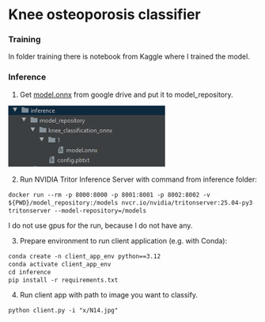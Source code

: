 # Knee osteoporosis classifier
### Training
In folder training there is notebook from Kaggle where I trained the model.

### Inference

1. Get [model.onnx](https://drive.google.com/file/d/18oLiOQUbupw9GeNUEGh0SU9_HwPSbNtZ/view?usp=sharing
) from google drive and put it to model_repository.

![model_repository](img/model_repository.PNG)

2. Run NVIDIA Tritor Inference Server with command from inference folder:
```
docker run --rm -p 8000:8000 -p 8001:8001 -p 8002:8002 -v ${PWD}/model_repository:/models nvcr.io/nvidia/tritonserver:25.04-py3 tritonserver --model-repository=/models
```
I do not use gpus for the run, because I do not have any. 

3. Prepare environment to run client application (e.g. with Conda):
```commandline
conda create -n client_app_env python==3.12
conda activate client_app_env
cd inference
pip install -r requirements.txt
```
4. Run client app with path to image you want to classify.
```commandline
python client.py -i "x/N14.jpg"
```